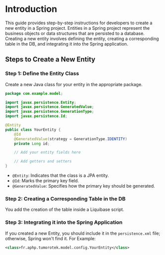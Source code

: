 # Introduction
This guide provides step-by-step instructions for developers to create a new entity in a Spring project. Entities in a Spring project represent the business objects or data structures that are persisted to a database. Creating a new entity involves defining the entity, creating a corresponding table in the DB, and integrating it into the Spring application.

## Steps to Create a New Entity
### Step 1: Define the Entity Class
Create a new Java class for your entity in the appropriate package.
```java
package com.example.model;

import javax.persistence.Entity;
import javax.persistence.GeneratedValue;
import javax.persistence.GenerationType;
import javax.persistence.Id;

@Entity
public class YourEntity {
    @Id
    @GeneratedValue(strategy = GenerationType.IDENTITY)
    private Long id;

    // Add your entity fields here

    // Add getters and setters
}
```
- `@Entity`: Indicates that the class is a JPA entity.
- `@Id`: Marks the primary key field.
- `@GeneratedValue`: Specifies how the primary key should be generated.

### Step 2: Creating a Corresponding Table in the DB
You add the creation of the table inside a Liquibase script.

### Step 3: Integrating it into the Spring Application
If you created a new Entity, you should include it in the `persistence.xml` file; otherwise, Spring won't find it. For Example:
```xml
<class>fr.aphp.tumorotek.model.config.YourEntity</class>
```
